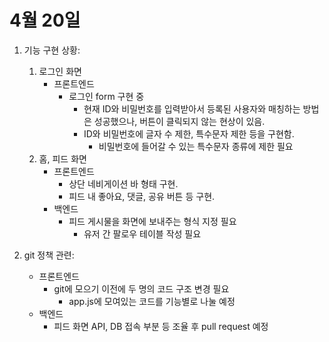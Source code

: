 # 4월 20일

1. 기능 구현 상황:
    1. 로그인 화면
        - 프론트엔드
            - 로그인 form 구현 중
                - 현재 ID와 비밀번호를 입력받아서 등록된 사용자와 매칭하는 방법은 성공했으나, 버튼이 클릭되지 않는 현상이 있음.
                - ID와 비밀번호에 글자 수 제한, 특수문자 제한 등을 구현함.
                    - 비밀번호에 들어갈 수 있는 특수문자 종류에 제한 필요
    2. 홈, 피드 화면
        - 프론트엔드
            - 상단 네비게이션 바 형태 구현.
            - 피드 내 좋아요, 댓글, 공유 버튼 등 구현.
        - 백엔드
            - 피드 게시물을 화면에 보내주는 형식 지정 필요
                - 유저 간 팔로우 테이블 작성 필요

2. git 정책 관련:
    - 프론트엔드
        - git에 모으기 이전에 두 명의 코드 구조 변경 필요
            - app.js에 모여있는 코드를 기능별로 나눌 예정
    - 백엔드
        - 피드 화면 API, DB 접속 부분 등 조율 후 pull request 예정

